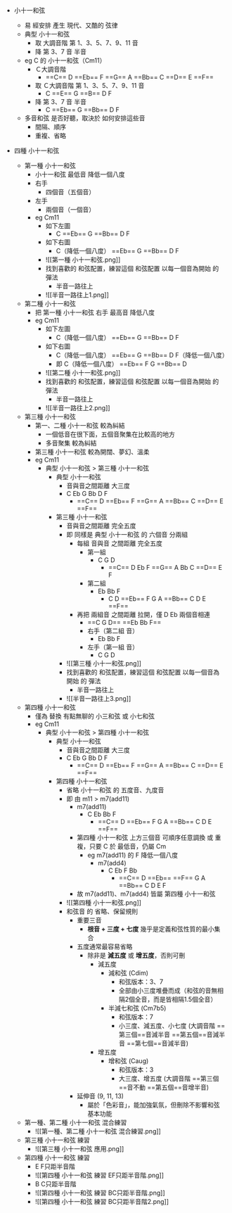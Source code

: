 - 小十一和弦
	- 易 經安排 產生 現代、又酷的 弦律
	- 典型 小十一和弦
		- 取 大調音階 第 1、3、5、7、9、11 音
		- 降 第 3、7 音 半音
	- eg C 的 小十一和弦（Cm11）
		- Ｃ大調音階
			- ==C== D ==Eb== F ==G== A ==Bb== C ==D== E ==F==
		- 取 Ｃ大調音階 第 1、3、5、7、9、11 音
			- C ==E== G ==B== D F
		- 降 第 3、7 音 半音
			- C ==Eb== G ==Bb== D F
	- 多音和弦 是否好聽，取決於 如何安排這些音
		- 間隔、順序
		- 重複、省略

- 四種 小十一和弦
	- 第一種 小十一和弦
		- 小十一和弦 最低音 降低一個八度
		- 右手
			- 四個音（五個音）
		- 左手
			- 兩個音（一個音）
		- eg Cm11
			- 如下左圖
				- C ==Eb== G ==Bb== D F
			- 如下右圖
				- C（降低一個八度） ==Eb== G ==Bb== D F
			- ![[第一種 小十一和弦.png]]
			- 找到喜歡的 和弦配置，練習這個 和弦配置 以每一個音為開始 的 彈法
				- 半音一路往上
			- ![[半音一路往上1.png]]
	- 第二種 小十一和弦
		- 把 第一種 小十一和弦 右手 最高音 降低八度
		- eg Cm11
			- 如下左圖
				- C（降低一個八度） ==Eb== G ==Bb== D F
			- 如下右圖
				- C（降低一個八度） ==Eb== G ==Bb== D F（降低一個八度）
				- 即 C（降低一個八度） ==Eb== F G ==Bb== D
			- ![[第二種 小十一和弦.png]]
			- 找到喜歡的 和弦配置，練習這個 和弦配置 以每一個音為開始 的 彈法
				- 半音一路往上
			- ![[半音一路往上2.png]]
	- 第三種 小十一和弦
		- 第一、二種 小十一和弦 較為糾結
			- 一個低音在很下面，五個音聚集在比較高的地方
			- 多音聚集 較為糾結
		- 第三種 小十一和弦 較為開闊、夢幻、溫柔
		- eg Cm11
			- 典型 小十一和弦 > 第三種 小十一和弦
				- 典型 小十一和弦
					- 音與音之間距離 大三度
					- C Eb G Bb D F
						- ==C== D ==Eb== F ==G== A ==Bb== C ==D== E ==F==
				- 第三種 小十一和弦
					- 音與音之間距離 完全五度
					- 即 同樣是 典型 小十一和弦 的 六個音 分兩組
						- 每組 音與音 之間距離 完全五度
							- 第一組
								- C G D
									- ==C== D Eb F ==G== A Bb C ==D== E F
							- 第二組
								- Eb Bb F
									- C D ==Eb== F G A ==Bb== C D E ==F==
						- 再把 兩組音 之間距離 拉開，僅 D Eb 兩個音相連
							- ==C G D== ==Eb Bb F==
							- 右手（第二組 音）
								- Eb Bb F
							- 左手（第一組 音）
								- C G D
					- ![[第三種 小十一和弦.png]]
					- 找到喜歡的 和弦配置，練習這個 和弦配置 以每一個音為開始 的 彈法
						- 半音一路往上
					- ![[半音一路往上3.png]]
	- 第四種 小十一和弦
		- 僅為 替換 有點無聊的 小三和弦 或 小七和弦
		- eg Cm11
			- 典型 小十一和弦 > 第四種 小十一和弦
				- 典型 小十一和弦
					- 音與音之間距離 大三度
					- C Eb G Bb D F
						- ==C== D ==Eb== F ==G== A ==Bb== C ==D== E ==F==
				- 第四種 小十一和弦
					- 省略 小十一和弦 的 五度音、九度音
					- 即 由 m11 > m7(add11)
						- m7(add11)
							- C Eb Bb F
								- ==C== D ==Eb== F G A ==Bb== C D E ==F==
						- 第四種 小十一和弦 上方三個音 可順序任意調換 或 重複，只要 C 於 最低音，仍屬 Cm
							- eg m7(add11) 的 F 降低一個八度
								- m7(add4)
									- C Eb F Bb
										- ==C== D ==Eb== ==F== G A ==Bb== C D E F
						- 故 m7(add11)、m7(add4) 皆屬 第四種 小十一和弦
					- ![[第四種 小十一和弦.png]]
					- 和弦音 的 省略、保留規則
						- 重要三音
							- **根音 + 三度 + 七度** 幾乎是定義和弦性質的最小集合
						- 五度通常最容易省略
							- 除非是 **減五度** 或 **增五度**，否則可刪
								- 減五度
									- 減和弦 (Cdim)
										- 和弦版本：3、7
										- 全部由小三度堆疊而成（和弦的音無相隔2個全音，而是皆相隔1.5個全音）
									- 半減七和弦 (Cm7b5)
										- 和弦版本：7
										- 小三度、減五度、小七度   (大調音階 ==第三個==音減半音 ==第五個==音減半音 ==第七個==音減半音)
								- 增五度
									- 增和弦 (Caug)
										- 和弦版本：3
										- 大三度、增五度 (大調音階 ==第三個==音不動 ==第五個==音增半音)
						- 延伸音 (9, 11, 13)
							- 屬於「色彩音」，能加強氣氛，但刪除不影響和弦基本功能
	- 第一種、第二種 小十一和弦 混合練習
		- ![[第一種、第二種 小十一和弦 混合練習.png]]
	- 第三種 小十一和弦 練習
		- ![[第三種 小十一和弦 應用.png]]
	- 第四種 小十一和弦 練習
		- E F只距半音階
		- ![[第四種 小十一和弦 練習 EF只距半音階.png]]
		- B C只距半音階
		- ![[第四種 小十一和弦 練習 BC只距半音階.png]]
		- ![[第四種 小十一和弦 練習 BC只距半音階2.png]]